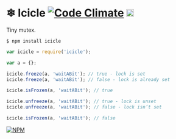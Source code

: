 # ❄ Icicle [![Code Climate](https://codeclimate.com/github/dfcreative/icicle/badges/gpa.svg)](https://codeclimate.com/github/dfcreative/icicle) <a href="UNLICENSE"><img src="http://upload.wikimedia.org/wikipedia/commons/6/62/PD-icon.svg" width="20"/></a>

Tiny mutex.

`$ npm install icicle`

```js
var icicle = require('icicle');

var a = {};

icicle.freeze(a, 'waitABit'); // true - lock is set
icicle.freeze(a, 'waitABit'); // false - lock is already set

icicle.isFrozen(a, 'waitABit'); // true

icicle.unfreeze(a, 'waitABit'); // true - lock is unset
icicle.unfreeze(a, 'waitABit'); // false - lock isn’t set

icicle.isFrozen(a, 'waitABit'); // false
```


[![NPM](https://nodei.co/npm/icicle.png?downloads=true&downloadRank=true&stars=true)](https://nodei.co/npm/icicle/)